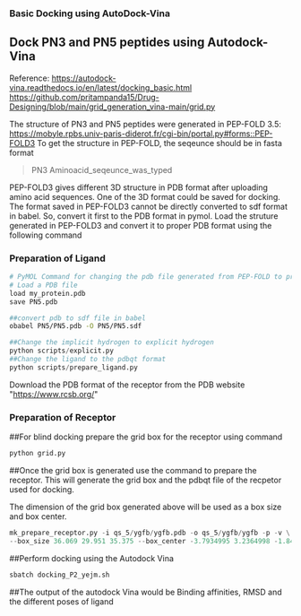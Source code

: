 ### Basic Docking using AutoDock-Vina
## Dock PN3 and PN5 peptides using Autodock-Vina
Reference: https://autodock-vina.readthedocs.io/en/latest/docking_basic.html
https://github.com/pritampanda15/Drug-Designing/blob/main/grid_generation_vina-main/grid.py

The structure of PN3 and PN5 peptides were generated in PEP-FOLD 3.5: https://mobyle.rpbs.univ-paris-diderot.fr/cgi-bin/portal.py#forms::PEP-FOLD3
To get the structure in PEP-FOLD, the seqeunce should be in fasta format
>PN3
Aminoacid_seqeunce_was_typed

PEP-FOLD3 gives different 3D structure in PDB format after uploading amino acid sequences. One of the 3D format could be saved for docking. 
The format saved in PEP-FOLD3 cannot be directly converted to sdf format in babel. So, convert it first to the PDB format in pymol.
Load the struture generated in PEP-FOLD3 and convert it to proper PDB format using the following command 

### Preparation of Ligand

```python
# PyMOL Command for changing the pdb file generated from PEP-FOLD to proper PDB file
# Load a PDB file
load my_protein.pdb
save PN5.pdb
```

```bash
##convert pdb to sdf file in babel
obabel PN5/PN5.pdb -O PN5/PN5.sdf
```

```python
##Change the implicit hydrogen to explicit hydrogen
python scripts/explicit.py
##Change the ligand to the pdbqt format
python scripts/prepare_ligand.py
```

Download the PDB format of the receptor from the PDB website "https://www.rcsb.org/"
### Preparation of Receptor
##For blind docking prepare the grid box for the receptor using command

```python
python grid.py
```

##Once the grid box is generated use the command to prepare the receptor. This will generate the grid box and the pdbqt file of the recpetor used for docking.

The dimension of the grid box generated above will be used as a box size and box center.
```python
mk_prepare_receptor.py -i qs_5/ygfb/ygfb.pdb -o qs_5/ygfb/ygfb -p -v \
--box_size 36.069 29.951 35.375 --box_center -3.7934995 3.2364998 -1.8455005
```

##Perform docking using the Autodock Vina
```bash
sbatch docking_P2_yejm.sh
```

##The output of the autodock Vina would be Binding affinities, RMSD and the different poses of ligand

